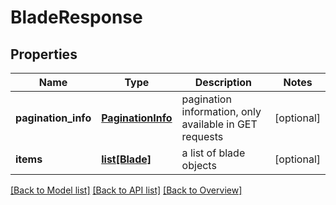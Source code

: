 # BladeResponse

## Properties
Name | Type | Description | Notes
------------ | ------------- | ------------- | -------------
**pagination_info** | [**PaginationInfo**](PaginationInfo.md) | pagination information, only available in GET requests | [optional] 
**items** | [**list[Blade]**](Blade.md) | a list of blade objects | [optional] 

[[Back to Model list]](index.md#documentation-for-models) [[Back to API list]](index.md#endpoint-properties) [[Back to Overview]](index.md)


